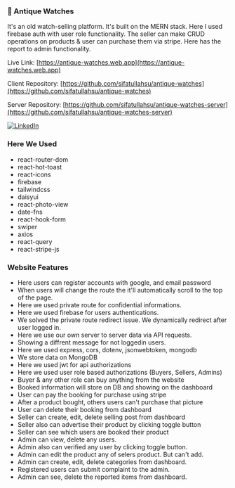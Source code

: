 
### 🔗 Antique Watches

It's an old watch-selling platform. It's built on the MERN stack. Here I used firebase auth with user role functionality. The seller can make CRUD operations on products & user can purchase them via stripe. Here has the report to admin functionality.

Live Link: [https://antique-watches.web.app](https://antique-watches.web.app)

Client Repository: [https://github.com/sifatullahsu/antique-watches](https://github.com/sifatullahsu/antique-watches)

Server Repository: [https://github.com/sifatullahsu/antique-watches-server](https://github.com/sifatullahsu/antique-watches-server)

[![LinkedIn](https://img.shields.io/badge/LinkedIn-0077B5?style=for-the-badge&logo=linkedin&logoColor=white)](https://www.linkedin.com/in/sifatullahsu)

### Here We Used
 - react-router-dom
 - react-hot-toast
 - react-icons
 - firebase
 - tailwindcss
 - daisyui
 - react-photo-view
 - date-fns
 - react-hook-form
 - swiper
 - axios
 - react-query
 - react-stripe-js

### Website Features
- Here users can register accounts with google, and email password
- When users will change the route the it'll automatically scroll to the top of the page.
- Here we used private route for confidential informations.
- Here we used firebase for users authentications.
- We solved the private route redirect issue. We dynamically redirect after user logged in.
- Here we use our own server to server data via API requests.
- Showing a diffrent message for not loggedin users.
- Here we used express, cors, dotenv, jsonwebtoken, mongodb
- We store data on MongoDB
- Here we used jwt for api authorizations
- Here we used user role based authorizations (Buyers, Sellers, Admins)
- Buyer & any other role can buy anything from the website
- Booked information will store on DB and showing on the dashboard
- User can pay the booking for purchase using stripe
- After a product bought, others users can't purchase that picture
- User can delete their booking from dashboard
- Seller can create, edit, delete selling post from dashboard
- Seller also can advertise their product by clicking toggle button
- Seller can see which users are booked their product
- Admin can view, delete any users.
- Admin also can verified any user by clicking toggle button.
- Admin can edit the product any of selers product. But can't add.
- Admin can create, edit, delete categories from dashboard.
- Registered users can submit complaint to the admin.
- Admin can see, delete the reported items from dashboard.
